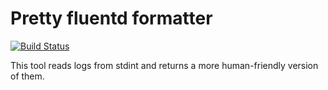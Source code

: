 # Pretty fluentd formatter

[![Build Status](https://travis-ci.org/xswordsx/ff.svg?branch=master)](https://travis-ci.org/xswordsx/ff)

This tool reads logs from stdint and returns a more
human-friendly version of them.


